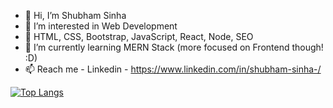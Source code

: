 - 👋 Hi, I’m Shubham Sinha
- 👀 I’m interested in Web Development
- 🧡 HTML, CSS, Bootstrap, JavaScript, React, Node, SEO
- 🌱 I’m currently learning MERN Stack (more focused on Frontend though! :D)
- 📫 Reach me - Linkedin - https://www.linkedin.com/in/shubham-sinha-/ 

[![Top Langs](https://github-readme-stats.vercel.app/api/top-langs/?username=shubhxl&layout=compact)](https://github.com/shubhxl/github-readme-stats)


<!---
shubhxl/shubhxl is a ✨ special ✨ repository because its `README.md` (this file) appears on your GitHub profile.
You can click the Preview link to take a look at your changes.
--->



